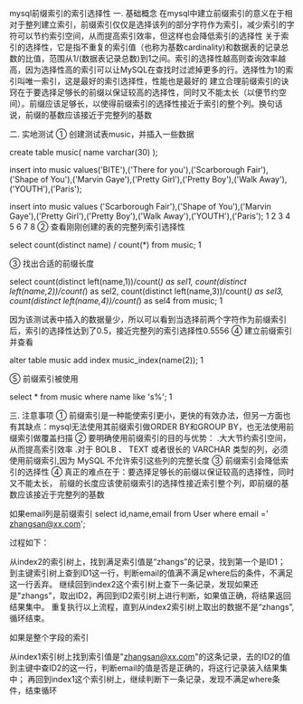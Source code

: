 mysql前缀索引的索引选择性
一. 基础概念
在mysql中建立前缀索引的意义在于相对于整列建立索引，前缀索引仅仅是选择该列的部分字符作为索引，减少索引的字符可以节约索引空间，从而提高索引效率，但这样也会降低索引的选择性
关于索引的选择性，它是指不重复的索引值（也称为基数cardinality)和数据表的记录总数的比值，范围从1/(数据表记录总数)到1之间。索引的选择性越高则查询效率越高，因为选择性高的索引可以让MySQL在查找时过滤掉更多的行。选择性为1的索引叫唯一索引，这是最好的索引选择性，性能也是最好的
建立合理前缀索引的诀窍在于要选择足够长的前缀以保证较高的选择性，同时又不能太长（以便节约空间）。前缀应该足够长，以使得前缀索引的选择性接近于索引的整个列。换句话说，前缀的基数应该接近于完整列的基数

二. 实地测试
① 创建测试表music，并插入一些数据

create table music(
name varchar(30)
);

insert into music values('BITE'),('There for you'),('Scarborough Fair'),('Shape of You'),('Marvin Gaye'),('Pretty Girl'),('Pretty Boy'),('Walk Away'),('YOUTH'),('Paris');

insert into music values ('Scarborough Fair'),('Shape of You'),('Marvin Gaye'),('Pretty Girl'),('Pretty Boy'),('Walk Away'),('YOUTH'),('Paris');
1
2
3
4
5
6
7
8
② 查看刚刚创建的表的完整列索引选择性

select count(distinct name) / count(*) from music;
1


③ 找出合适的前缀长度

select count(distinct left(name,1))/count(*) as sel1, count(distinct left(name,2))/count(*) as sel2, count(distinct left(name,3))/count(*) as sel3, count(distinct left(name,4))/count(*) as sel4 from music;
1


因为该测试表中插入的数据量少，所以可以看到当选择前两个字符作为前缀索引后，索引的选择性达到了0.5，接近完整列的索引选择性0.5556
④ 建立前缀索引并查看

alter table music add index music_index(name(2));
1


⑤ 前缀索引被使用

select * from music where name like 's%';
1


三. 注意事项
① 前缀索引是一种能使索引更小，更快的有效办法，但另一方面也有其缺点：mysql无法使用其前缀索引做ORDER BY和GROUP BY，也无法使用前缀索引做覆盖扫描
② 要明确使用前缀索引的目的与优势：
.大大节约索引空间，从而提高索引效率
.对于 BOLB 、 TEXT 或者很长的 VARCHAR 类型的列，必须使用前缀索引,因为 MySQL 不允许索引这些列的完整长度
③ 前缀索引会降低索引的选择性
④ 真正的难点在于：要选择足够长的前缀以保证较高的选择性，同时又不能太长， 前缀的长度应该使前缀索引的选择性接近索引整个列，即前缀的基数应该接近于完整列的基数

如果email列是前缀索引
select id,name,email from User where email =' zhangsan@xx.com';

过程如下：

从index2的索引树上，找到满足索引值是“zhangs”的记录，找到第一个是ID1；
到主键索引树上查到ID1这一行，判断email的值满不满足where后的条件，不满足这一行丢弃。
继续回到index2这个索引树上查下一条记录，发现如果还是"zhangs"，取出ID2，再回到ID2索引树上进行判断，如果值正确，将结果返回结果集中。
重复执行以上流程，直到从index2索引树上取出的数据不是“zhangs”,循环结束。

如果是整个字段的索引

从index1索引树上找到索引值是"zhangsan@xx.com"的这条记录，去的ID2的值
到主键中查ID2的这一行，判断email的值是否是正确的，将这行记录装入结果集中；
再回到index1这个索引树上，继续判断下一条记录，发现不满足where条件，结束循环